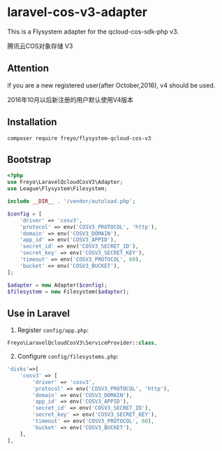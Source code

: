 # laravel-cos-v3-adapter

This is a Flysystem adapter for the qcloud-cos-sdk-php v3.

腾讯云COS对象存储 V3

## Attention

if you are a new registered user(after October,2016), v4 should be used.

2016年10月以后新注册的用户默认使用V4版本

## Installation

  ```shell
  composer require freyo/flysystem-qcloud-cos-v3
  ```

## Bootstrap

  ```php
  <?php
  use Freyo\LaravelQcloudCosV3\Adapter;
  use League\Flysystem\Filesystem;

  include __DIR__ . '/vendor/autoload.php';

  $config = [
      'driver' => 'cosv3',
      'protocol' => env('COSV3_PROTOCOL', 'http'),
      'domain' => env('COSV3_DOMAIN'),
      'app_id' => env('COSV3_APPID'),
      'secret_id' => env('COSV3_SECRET_ID'),
      'secret_key' => env('COSV3_SECRET_KEY'),
      'timeout' => env('COSV3_PROTOCOL', 60),
      'bucket' => env('COSV3_BUCKET'),
  ];

  $adapter = new Adapter($config);
  $filesystem = new Filesystem($adapter);
  ```

## Use in Laravel

1. Register `config/app.php`:

  ```php
  Freyo\LaravelQcloudCosV3\ServiceProvider::class,
  ```

2. Configure `config/filesystems.php`:

  ```php
  'disks'=>[
      'cosv3' => [
          'driver' => 'cosv3',
          'protocol' => env('COSV3_PROTOCOL', 'http'),
          'domain' => env('COSV3_DOMAIN'),
          'app_id' => env('COSV3_APPID'),
          'secret_id' => env('COSV3_SECRET_ID'),
          'secret_key' => env('COSV3_SECRET_KEY'),
          'timeout' => env('COSV3_PROTOCOL', 60),
          'bucket' => env('COSV3_BUCKET'),
      ],
  ],
  ```
